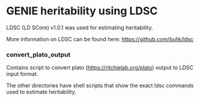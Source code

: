 # GENIE heritability using LDSC

LDSC (LD SCore) v1.0.1 was used for estimating heritability.

More information on LDSC can be found here: https://github.com/bulik/ldsc


### convert_plato_output
Contains script to convert plato (https://ritchielab.org/plato) output to LDSC input format.

The other directories have shell scripts that show the exact ldsc commands used to estimate heritability. 
